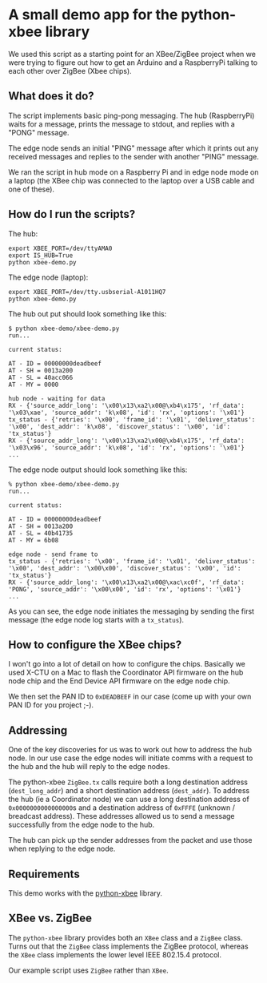 # A small demo app for the python-xbee library

We used this script as a starting point for an XBee/ZigBee project
when we were trying to figure out how to get an Arduino and a
RaspberryPi talking to each other over ZigBee (Xbee chips).

## What does it do?

The script implements basic ping-pong messaging. The hub (RaspberryPi)
waits for a message, prints the message to stdout, and replies with a
"PONG" message.

The edge node sends an initial "PING" message after which it prints
out any received messages and replies to the sender with another
"PING" message.

We ran the script in hub mode on a Raspberry Pi and in edge node mode
on a laptop (the XBee chip was connected to the laptop over a USB
cable and one of these).

## How do I run the scripts?

The hub:

```shell
export XBEE_PORT=/dev/ttyAMA0
export IS_HUB=True
python xbee-demo.py
```

The edge node (laptop):

```shell
export XBEE_PORT=/dev/tty.usbserial-A1011HQ7
python xbee-demo.py
```

The hub out put should look something like this:

```shell
$ python xbee-demo/xbee-demo.py
run...

current status:

AT - ID = 00000000deadbeef
AT - SH = 0013a200
AT - SL = 40acc066
AT - MY = 0000

hub node - waiting for data
RX - {'source_addr_long': '\x00\x13\xa2\x00@\xb4\x175', 'rf_data': '\x03\xae', 'source_addr': 'k\x08', 'id': 'rx', 'options': '\x01'}
tx_status - {'retries': '\x00', 'frame_id': '\x01', 'deliver_status': '\x00', 'dest_addr': 'k\x08', 'discover_status': '\x00', 'id': 'tx_status'}
RX - {'source_addr_long': '\x00\x13\xa2\x00@\xb4\x175', 'rf_data': '\x03\x96', 'source_addr': 'k\x08', 'id': 'rx', 'options': '\x01'}
...
```

The edge node output should look something like this:

```shell
% python xbee-demo/xbee-demo.py
run...

current status:

AT - ID = 00000000deadbeef
AT - SH = 0013a200
AT - SL = 40b41735
AT - MY = 6b08

edge node - send frame to
tx_status - {'retries': '\x00', 'frame_id': '\x01', 'deliver_status': '\x00', 'dest_addr': '\x00\x00', 'discover_status': '\x00', 'id': 'tx_status'}
RX - {'source_addr_long': '\x00\x13\xa2\x00@\xac\xc0f', 'rf_data': 'PONG', 'source_addr': '\x00\x00', 'id': 'rx', 'options': '\x01'}
...
```

As you can see, the edge node initiates the messaging by sending the
first message (the edge node log starts with a `tx_status`).

## How to configure the XBee chips?

I won't go into a lot of detail on how to configure the
chips. Basically we used X-CTU on a Mac to flash the Coordinator API
firmware on the hub node chip and the End Device API firmware on the
edge node chip.

We then set the PAN ID to `0xDEADBEEF` in our case (come up with your
own PAN ID for you project ;-).

## Addressing

One of the key discoveries for us was to work out how to address the
hub node. In our use case the edge nodes will initiate comms with a
request to the hub and the hub will reply to the edge nodes.

The python-xbee `ZigBee.tx` calls require both a long destination
address (`dest_long_addr`) and a short destination address
(`dest_addr`). To address the hub (ie a Coordinator node) we can use a
long destination address of `0x0000000000000000`s and a destination
address of `0xFFFE` (unknown / breadcast address). These addresses
allowed us to send a message successfully from the edge node to the
hub.

The hub can pick up the sender addresses from the packet and use those
when replying to the edge node.

## Requirements

This demo works with the
[python-xbee](https://github.com/markfickett/python-xbee) library.

## XBee vs. ZigBee

The `python-xbee` library provides both an `XBee` class and a `ZigBee`
class. Turns out that the `ZigBee` class implements the ZigBee
protocol, whereas the `XBee` class implements the lower level IEEE
802.15.4 protocol.

Our example script uses `ZigBee` rather than `XBee`.
